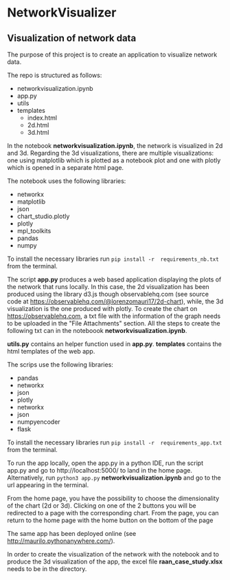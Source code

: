 # NetworkVisualizer
## Visualization of network data

The purpose of this project is to create an application to visualize network data.

The repo is structured as follows: 
* networkvisualization.ipynb
* app.py
* utils
* templates
  * index.html
  * 2d.html
  * 3d.html  
  

In the notebook **networkvisualization.ipynb**, the network is visualized in 2d and 3d. Regarding the 3d visualizations, there are multiple visualizations: one using matplotlib which is plotted as a notebook plot and one with plotly which is opened in a separate html page.

The notebook uses the following libraries:
  * networkx
  * matplotlib
  * json
  * chart_studio.plotly 
  * plotly
  * mpl_toolkits
  * pandas
  * numpy

To install the necessary libraries run ``` pip install -r  requirements_nb.txt ``` from the terminal.


The script **app.py** produces a web based application displaying the plots of the network that runs locally. In this case, the 2d visualization has been produced using the library d3.js though observablehq.com (see source code at https://observablehq.com/@lorenzomauri17/2d-chart), while, the 3d visualization is the one produced with plotly. To create the chart on https://observablehq.com, a txt file with the information of the graph needs to be uploaded in the "File Attachments" section. All the steps to create the following txt can in the noteboook **networkvisualization.ipynb**.

**utils.py** contains an helper function used in **app.py**. 
**templates** contains the html templates of the web app.

The scrips use the following libraries:
 * pandas
 * networkx 
 * json
 * plotly
 * networkx 
 * json
 * numpyencoder
 * flask

To install the necessary libraries run ``` pip install -r  requirements_app.txt ``` from the terminal.

To run the app locally, open the app.py in a python IDE, run the script app.py and go to http://localhost:5000/ to land in the home page.
Alternatively, run ``` python3 app.py ``` **networkvisualization.ipynb** and go to the url appearing in the terminal.

From the home page, you have the possibility to choose the dimensionality of the chart (2d or 3d). Clicking on one of the 2 buttons you will be redirected to a page with the corresponding chart. From the page, you can return to the home page with the home button on the bottom of the page

The same app has been deployed online (see http://maurilo.pythonanywhere.com/).

In order to create the visualization of the network with the notebook and to produce the 3d visualization of the app, the excel file **raan_case_study.xlsx** needs to be in the directory.


